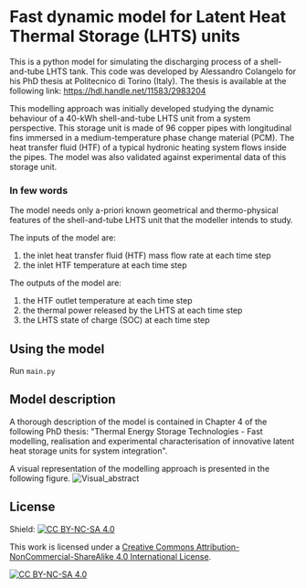 # Fast dynamic model for Latent Heat Thermal Storage (LHTS) units
This is a python model for simulating the discharging process of a shell-and-tube LHTS tank. This code was developed by Alessandro Colangelo for his PhD thesis at Politecnico di Torino (Italy). The thesis is available at the following link: https://hdl.handle.net/11583/2983204

This modelling approach was initially developed studying the dynamic behaviour of a 40-kWh shell-and-tube LHTS unit from a system perspective. This storage unit is made of 96 copper pipes with longitudinal fins immersed in a medium-temperature phase change material (PCM). The heat transfer fluid (HTF) of a typical hydronic heating system flows inside the pipes. The model was also validated against experimental data of this storage unit.

### In few words
The model needs only a-priori known geometrical and thermo-physical features of the shell-and-tube LHTS unit that the modeller intends to study.

The inputs of the model are:
1. the inlet heat transfer fluid (HTF) mass flow rate at each time step
2. the inlet HTF temperature at each time step

The outputs of the model are: 
1. the HTF outlet temperature at each time step
2. the thermal power released by the LHTS at each time step
3. the LHTS state of charge (SOC) at each time step


## Using the model
Run `main.py` 

## Model description
A thorough description of the model is contained in Chapter 4 of the following PhD thesis: "Thermal Energy Storage Technologies - Fast modelling, realisation and experimental characterisation of innovative latent heat storage units for system integration".

A visual representation of the modelling approach is presented in the following figure.
![Visual_abstract](https://github.com/alesco20/LHTS-dynamic-model/assets/116569046/d6ae8f69-1cdf-47e4-9fe5-69858304dd57)


## License 
Shield: [![CC BY-NC-SA 4.0][cc-by-nc-sa-shield]][cc-by-nc-sa]

This work is licensed under a
[Creative Commons Attribution-NonCommercial-ShareAlike 4.0 International License][cc-by-nc-sa].

[![CC BY-NC-SA 4.0][cc-by-nc-sa-image]][cc-by-nc-sa]

[cc-by-nc-sa]: http://creativecommons.org/licenses/by-nc-sa/4.0/
[cc-by-nc-sa-image]: https://licensebuttons.net/l/by-nc-sa/4.0/88x31.png
[cc-by-nc-sa-shield]: https://img.shields.io/badge/License-CC%20BY--NC--SA%204.0-lightgrey.svg
